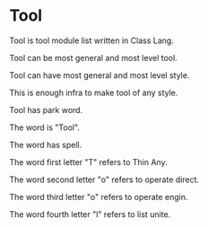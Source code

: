 # Tool

Tool is tool module list written in Class Lang.

Tool can be most general and most level tool.

Tool can have most general and most level style.

This is enough infra to make tool of any style.

Tool has park word.

The word is "Tool".

The word has spell.

The word first letter "T" refers to Thin Any.

The word second letter "o" refers to operate direct.

The word third letter "o" refers to operate engin.

The word fourth letter "l" refers to list unite.